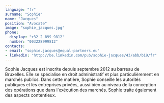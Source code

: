 ```yaml
---
language: "fr"
surname: "Sophie"
name: "Jacques"
position: "Avocate"
image: "sophie_jacques.jpg"
phone:
  display: "+32 2 899 9812"
  number: "003228999812"
contacts:
- email: "sophie.jacques@equal-partners.eu"
- linkedin: "http://be.linkedin.com/pub/sophie-jacques/43/abb/b19/fr"
---
```

Sophie Jacques est inscrite depuis septembre 2012 au barreau de Bruxelles. Elle se spécialise en droit administratif et plus particulièrement en marchés publics. Dans cette matière, Sophie conseille les autorités publiques et les entreprises privées, aussi bien au niveau de la conception des opérations que dans l'exécution des marchés. Sophie traite également des aspects contentieux.